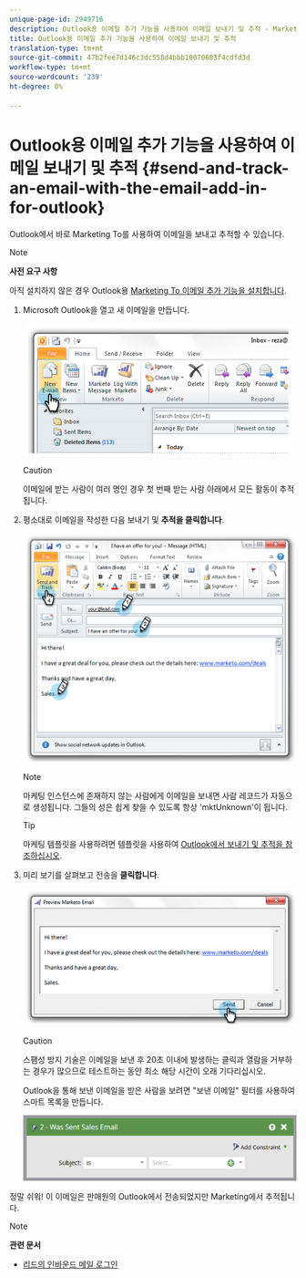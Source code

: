```yaml
---
unique-page-id: 2949716
description: Outlook용 이메일 추가 기능을 사용하여 이메일 보내기 및 추적 - Marketing To Docs - 제품 설명서
title: Outlook용 이메일 추가 기능을 사용하여 이메일 보내기 및 추적
translation-type: tm+mt
source-git-commit: 47b2fee7d146c3dc558d4bbb10070683f4cdfd3d
workflow-type: tm+mt
source-wordcount: '239'
ht-degree: 0%

---
```



# Outlook용 이메일 추가 기능을 사용하여 이메일 보내기 및 추적 {#send-and-track-an-email-with-the-email-add-in-for-outlook}

Outlook에서 바로 Marketing To를 사용하여 이메일을 보내고 추적할 수 있습니다.

>[!NOTE]
>
>**사전 요구 사항**
>
>아직 설치하지 않은 경우 Outlook용 [Marketing To 이메일 추가 기능을 설치합니다](install-the-marketo-email-add-in-for-outlook-with-a-registration-code.md).

1. Microsoft Outlook을 열고 새 이메일을 만듭니다.

   ![](assets/image2014-9-23-16-3a6-3a46.png)

   >[!CAUTION]
   >
   >이메일에 받는 사람이 여러 명인 경우 첫 번째 받는 사람 아래에서 모든 활동이 추적됩니다.

1. 평소대로 이메일을 작성한 다음 보내기 및 **추적을 클릭합니다**.

   ![](assets/image2014-9-23-16-3a7-3a1.png)

   >[!NOTE]
   >
   >마케팅 인스턴스에 존재하지 않는 사람에게 이메일을 보내면 사람 레코드가 자동으로 생성됩니다. 그들의 성은 쉽게 찾을 수 있도록 항상 &#39;mktUnknown&#39;이 됩니다.

   >[!TIP]
   >
   >마케팅 템플릿을 사용하려면 템플릿을 사용하여 [Outlook에서 보내기 및 추적을 참조하십시오](send-and-track-from-outlook-using-a-marketo-template.md).

1. 미리 보기를 살펴보고 전송을 **클릭합니다**.

   ![](assets/image2014-9-23-16-3a7-3a13.png)

   >[!CAUTION]
   >
   >스팸성 방지 기술은 이메일을 보낸 후 20초 이내에 발생하는 클릭과 열람을 거부하는 경우가 많으므로 테스트하는 동안 최소 해당 시간이 오래 기다리십시오.

   Outlook을 통해 보낸 이메일을 받은 사람을 보려면 &quot;보낸 이메일&quot; 필터를 사용하여 스마트 목록을 만듭니다.

   ![](assets/was-sent-sales-email.png)

정말 쉬워! 이 이메일은 판매원의 Outlook에서 전송되었지만 Marketing에서 추적됩니다.

>[!NOTE]
>
>**관련 문서**
>
>* [리드의 인바운드 메일 로그인](../../../product-docs/marketo-sales-insight/using-msi/log-inbound-mail-from-your-leads-in-marketo.md)

>



